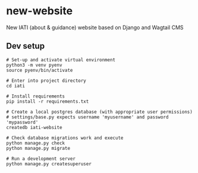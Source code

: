 # new-website
New IATI (about &amp; guidance) website based on Django and Wagtail CMS


## Dev setup
```
# Set-up and activate virtual environment
python3 -m venv pyenv
source pyenv/bin/activate

# Enter into project directory
cd iati

# Install requirements
pip install -r requirements.txt

# Create a local postgres database (with appropriate user permissions)
# settings/base.py expects username 'myusername' and password 'mypassword'
createdb iati-website

# Check database migrations work and execute
python manage.py check
python manage.py migrate

# Run a development server
python manage.py createsuperuser
```
